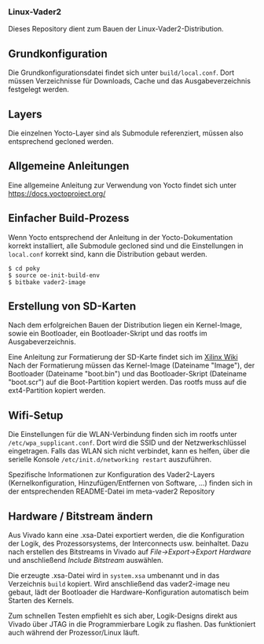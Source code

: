 ### Linux-Vader2
Dieses Repository dient zum Bauen der Linux-Vader2-Distribution.

## Grundkonfiguration
Die Grundkonfigurationsdatei findet sich unter `build/local.conf`. Dort müssen Verzeichnisse für Downloads, Cache und das Ausgabeverzeichnis festgelegt werden.

## Layers
Die einzelnen Yocto-Layer sind als Submodule referenziert, müssen also entsprechend gecloned werden.

## Allgemeine Anleitungen
Eine allgemeine Anleitung zur Verwendung von Yocto findet sich unter https://docs.yoctoproject.org/

## Einfacher Build-Prozess
Wenn Yocto entsprechend der Anleitung in der Yocto-Dokumentation korrekt installiert, alle Submodule gecloned sind und die Einstellungen in `local.conf` korrekt sind, kann die Distribution gebaut werden.

```
$ cd poky
$ source oe-init-build-env
$ bitbake vader2-image
```

## Erstellung von SD-Karten
Nach dem erfolgreichen Bauen der Distribution liegen ein Kernel-Image, sowie ein Bootloader, ein Bootloader-Skript und das rootfs im Ausgabeverzeichnis.

Eine Anleitung zur Formatierung der SD-Karte findet sich im [Xilinx Wiki](https://xilinx-wiki.atlassian.net/wiki/spaces/A/pages/18842385/How+to+format+SD+card+for+SD+boot)
Nach der Formatierung müssen das Kernel-Image (Dateiname "Image"), der Bootloader (Dateiname "boot.bin") und das Bootloader-Skript (Dateiname "boot.scr") auf die Boot-Partition kopiert werden.
Das rootfs muss auf die ext4-Partition kopiert werden.

## Wifi-Setup
Die Einstellungen für die WLAN-Verbindung finden sich im rootfs unter `/etc/wpa_supplicant.conf`. Dort wird die SSID und der Netzwerkschlüssel eingetragen.
Falls das WLAN sich nicht verbindet, kann es helfen, über die serielle Konsole `/etc/init.d/networking restart` auszuführen.

Spezifische Informationen zur Konfiguration des Vader2-Layers (Kernelkonfiguration, Hinzufügen/Entfernen von Software, ...) finden sich in der entsprechenden README-Datei im meta-vader2 Repository

## Hardware / Bitstream ändern
Aus Vivado kann eine .xsa-Datei exportiert werden, die die Konfiguration der Logik, des Prozessorsystems, der Interconnects usw. beinhaltet. Dazu nach erstellen des Bitstreams in Vivado auf *File->Export->Export Hardware* und anschließend *Include Bitstream* auswählen.

Die erzeugte .xsa-Datei wird in `system.xsa` umbenannt und in das Verzeichnis `build` kopiert. Wird anschließend das vader2-image neu gebaut, lädt der Bootloader die Hardware-Konfiguration automatisch beim Starten des Kernels.

Zum schnellen Testen empfiehlt es sich aber, Logik-Designs direkt aus Vivado über JTAG in die Programmierbare Logik zu flashen. Das funktioniert auch während der Prozessor/Linux läuft.